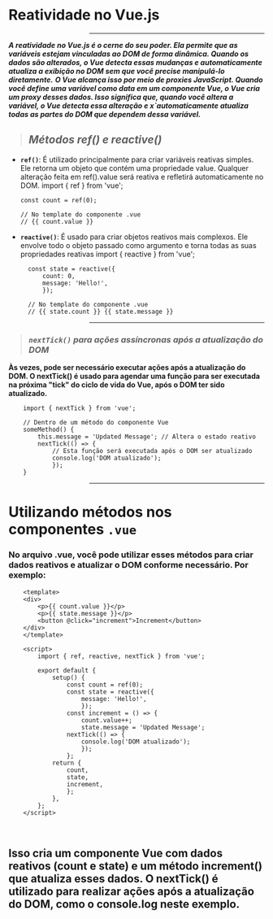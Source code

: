 # ****Reatividade no Vue.js****
>>>>- - - 


**_A reatividade no Vue.js é o cerne do seu poder. Ela permite que as variáveis estejam vinculadas ao DOM de forma dinâmica. Quando os dados são alterados, o Vue detecta essas mudanças e automaticamente atualiza a exibição no DOM sem que você precise manipulá-lo diretamente._**
**_O Vue alcança isso por meio de proxies JavaScript. Quando você define uma variável como data em um componente Vue, o Vue cria um proxy desses dados. Isso significa que, quando você altera a variável, o Vue detecta essa alteração e x`automaticamente atualiza todas as partes do DOM que dependem dessa variável._**
<br>

>## ***Métodos ref() e reactive()***

 - **`ref()`**: É utilizado principalmente para criar variáveis reativas simples. Ele retorna um objeto que contém uma propriedade value. Qualquer alteração feita em ref().value será reativa e refletirá automaticamente no DOM.
       import { ref } from 'vue';

       const count = ref(0);

       // No template do componente .vue
       // {{ count.value }}

- **`reactive()`**: É usado para criar objetos reativos mais complexos. Ele envolve todo o objeto passado como argumento e torna todas as suas propriedades reativas
        import { reactive } from 'vue';

        const state = reactive({
            count: 0,
            message: 'Hello!',
            });

        // No template do componente .vue
        // {{ state.count }} {{ state.message }}
>>>>- - - 

>### ***`nextTick()` para ações assíncronas após a atualização do DOM***

**Às vezes, pode ser necessário executar ações após a atualização do DOM. O nextTick() é usado para agendar uma função para ser executada na próxima "tick" do ciclo de vida do Vue, após o DOM ter sido atualizado.**

        import { nextTick } from 'vue';

        // Dentro de um método do componente Vue
        someMethod() {
            this.message = 'Updated Message'; // Altera o estado reativo
            nextTick(() => {
                // Esta função será executada após o DOM ser atualizado
                console.log('DOM atualizado');
                });
        }
>>>>- - - 
 
# ****Utilizando métodos nos componentes `.vue`****
### **No arquivo .vue, você pode utilizar esses métodos para criar dados reativos e atualizar o DOM conforme necessário. Por exemplo:**

        <template>
        <div>
            <p>{{ count.value }}</p>
            <p>{{ state.message }}</p>
            <button @click="increment">Increment</button>
        </div>
        </template>

        <script>
            import { ref, reactive, nextTick } from 'vue';

            export default {
                setup() {
                    const count = ref(0);
                    const state = reactive({
                        message: 'Hello!',
                        });
                    const increment = () => {
                        count.value++;
                        state.message = 'Updated Message';
                    nextTick(() => {
                        console.log('DOM atualizado');
                        });
                    };
                return {
                    count,
                    state,
                    increment,
                    };
                },
            };
        </script>
<br>

## **Isso cria um componente Vue com dados reativos (count e state) e um método increment() que atualiza esses dados. O nextTick() é utilizado para realizar ações após a atualização do DOM, como o console.log neste exemplo.**